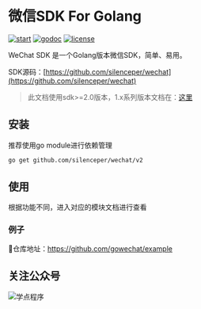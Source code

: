 # 微信SDK For Golang
[![start](https://img.shields.io/github/stars/silenceper/wechat)](https://github.com/silenceper/wechat/stargazers)
[![godoc](https://img.shields.io/badge/godoc-reference-informational)](https://pkg.go.dev/github.com/silenceper/wechat/v2?tab=doc)
[![license](https://img.shields.io/github/license/silenceper/wechat)](https://github.com/silenceper/wechat/blob/master/LICENSE)

WeChat SDK 是一个Golang版本微信SDK，简单、易用。



SDK源码：[https://github.com/silenceper/wechat](https://github.com/silenceper/wechat)

>此文档使用sdk>=2.0版本，1.x系列版本文档在：[这里](https://github.com/silenceper/wechat/blob/v1.2.6/README.md)

## 安装

推荐使用go module进行依赖管理

```sh
go get github.com/silenceper/wechat/v2
```

## 使用

根据功能不同，进入对应的模块文档进行查看

### 例子

仓库地址：https://github.com/gowechat/example

## 关注公众号

![学点程序](https://silenceper.oss-cn-beijing.aliyuncs.com/qrcode/search_study_program.png)
